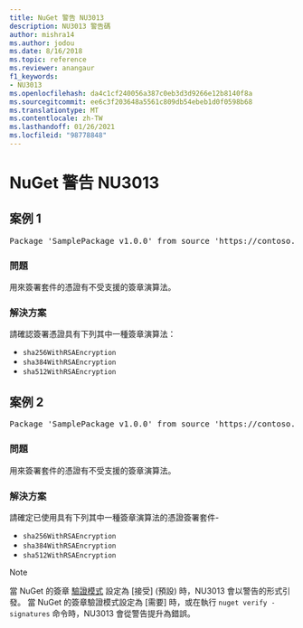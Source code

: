 ```yaml
---
title: NuGet 警告 NU3013
description: NU3013 警告碼
author: mishra14
ms.author: jodou
ms.date: 8/16/2018
ms.topic: reference
ms.reviewer: anangaur
f1_keywords:
- NU3013
ms.openlocfilehash: da4c1cf240056a387c0eb3d3d9266e12b8140f8a
ms.sourcegitcommit: ee6c3f203648a5561c809db54ebeb1d0f0598b68
ms.translationtype: MT
ms.contentlocale: zh-TW
ms.lasthandoff: 01/26/2021
ms.locfileid: "98778848"
---
```

# <a name="nuget-warning-nu3013"></a>NuGet 警告 NU3013

## <a name="scenario-1"></a>案例 1

<pre>Package 'SamplePackage v1.0.0' from source 'https://contoso.com/index.json': The signing certificate has an unsupported signature algorithm.</pre>

### <a name="issue"></a>問題

用來簽署套件的憑證有不受支援的簽章演算法。


### <a name="solution"></a>解決方案

請確認簽署憑證具有下列其中一種簽章演算法： 
* `sha256WithRSAEncryption`
* `sha384WithRSAEncryption`
* `sha512WithRSAEncryption`



## <a name="scenario-2"></a>案例 2

<pre>Package 'SamplePackage v1.0.0' from source 'https://contoso.com/index.json': The primary signature's certificate has an unsupported signature algorithm.</pre>

### <a name="issue"></a>問題

用來簽署套件的憑證有不受支援的簽章演算法。


### <a name="solution"></a>解決方案

請確定已使用具有下列其中一種簽章演算法的憑證簽署套件- 
* `sha256WithRSAEncryption`
* `sha384WithRSAEncryption`
* `sha512WithRSAEncryption`


> [!Note]
> 當 NuGet 的簽章 [驗證模式](../../consume-packages/installing-signed-packages.md#configure-package-signature-requirements) 設定為 [接受] (預設) 時，NU3013 會以警告的形式引發。 當 NuGet 的簽章驗證模式設定為 [需要] 時，或在執行 `nuget verify -signatures` 命令時，NU3013 會從警告提升為錯誤。 
